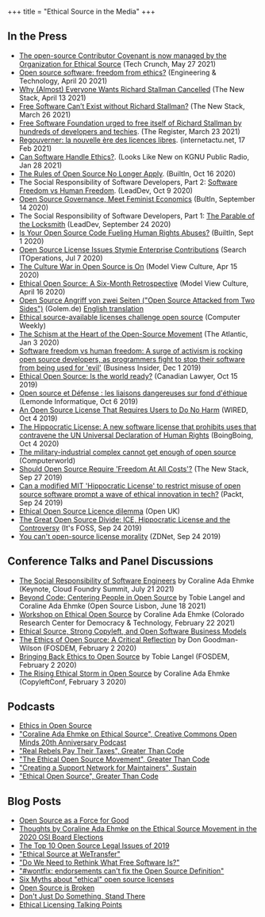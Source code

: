 +++
title = "Ethical Source in the Media"
+++

## In the Press
* [The open-source Contributor Covenant is now managed by the Organization for Ethical Source](https://techcrunch.com/2021/05/27/the-open-source-contributor-covenant-is-now-managed-by-the-organization-for-ethical-source/) (Tech Crunch, May 27 2021)
* [Open source software: freedom from ethics?](https://eandt.theiet.org/content/articles/2021/04/open-source-software-freedom-from-ethics/) (Engineering & Technology, April 20 2021)
* [Why (Almost) Everyone Wants Richard Stallman Cancelled](https://thenewstack.io/why-almost-everyone-wants-richard-stallman-cancelled/) (The New Stack, April 13 2021)
* [Free Software Can’t Exist without Richard Stallman?](https://thenewstack.io/this-week-in-programming-free-software-cant-exist-without-richard-stallman/) (The New Stack, March 26 2021)
* [Free Software Foundation urged to free itself of Richard Stallman by hundreds of developers and techies](https://www.theregister.com/2021/03/23/fsf_stallman_outcry/). (The Register, March 23 2021)
* [Regouverner: la nouvelle ère des licences libres](https://www.internetactu.net/2021/02/17/regouverner-1-2-la-nouvelle-ere-des-licences-libres/). (internetactu.net, 17 Feb 2021)
* [Can Software Handle Ethics?](https://news.kgnu.org/2021/01/looks-like-new-can-software-handle-ethics/). (Looks Like New on KGNU Public Radio, Jan 28 2021)
* [The Rules of Open Source No Longer Apply](https://builtin.com/software-engineering-perspectives/open-source-end-users). (BuiltIn, Oct 16 2020)
* The Social Responsibility of Software Developers, Part 2: [Software Freedom vs Human Freedom](https://leaddev.com/personal-development/software-freedom-vs-human-freedom). (LeadDev, Oct 9 2020)
* [Open Source Governance, Meet Feminist Economics](https://builtin.com/software-engineering-perspectives/economy-governance-open-source) (BultIn, September 14 2020)
* The Social Responsibility of Software Developers, Part 1: [The Parable of the Locksmith](https://leaddev.com/parable-locksmith) (LeadDev, September 24 2020)
* [Is Your Open Source Code Fueling Human Rights Abuses?](https://builtin.com/software-engineering-perspectives/ethical-source-hippocratic-license) (BuiltIn, Sept 1 2020)
* [Open Source License Issues Stymie Enterprise Contributions](https://searchitoperations.techtarget.com/news/252485508/Open-source-license-issues-stymie-enterprise-contributions) (Search ITOperations, Jul 7 2020)
* [The Culture War in Open Source is On](https://modelviewculture.com/pieces/the-culture-war-in-open-source-is-on) (Model View Culture, Apr 15 2020)
* [Ethical Open Source: A Six-Month Retrospective](https://modelviewculture.com/pieces/a-six-month-retrospective-on-ethical-open-source) (Model View Culture, April 16 2020)
* [Open Source Angriff von zwei Seiten ("Open Source Attacked from Two Sides")](https://www.golem.de/news/open-source-angriff-von-zwei-seiten-2002-146769.html) (Golem.de) [English translation](https://translate.google.com/translate?sl=auto&tl=en&u=https%3A%2F%2Fwww.golem.de%2Fnews%2Fopen-source-angriff-von-zwei-seiten-2002-146769.html)
* [Ethical source-available licenses challenge open source](https://www.computerweekly.com/blog/Open-Source-Insider/Open-source-licence-series-Tidelift-Ethical-source-available-licenses-challenge-open-source) (Computer Weekly)
* [The Schism at the Heart of the Open-Source Movement](https://www.theatlantic.com/technology/archive/2020/01/ice-contract-github-sparks-developer-protests/604339/) (The Atlantic, Jan 3 2020)
* [Software freedom vs human freedom: A surge of activism is rocking open source developers, as programmers fight to stop their software from being used for 'evil'](https://outline.com/2Bh7JJ) (Business Insider, Dec 1 2019)
* [Ethical Open Source: Is the world ready?](https://www.torkinmanes.com/our-resources/publications-presentations/publication/ethical-open-source-is-the-world-ready) (Canadian Lawyer, Oct 15 2019)
* [Open source et Défense : les liaisons dangereuses sur fond d'éthique](https://www.lemondeinformatique.fr/actualites/lire-open-source-et-defense-les-liaisons-dangereuses-sur-fond-d-ethique-76658.html) (Lemonde Informatique, Oct 6 2019)
* [An Open Source License That Requires Users to Do No Harm](https://www.wired.com/story/open-source-license-requires-users-do-no-harm/amp) (WIRED, Oct 4 2019)
* [The Hippocratic License: A new software license that prohibits uses that contravene the UN Universal Declaration of Human Rights](https://boingboing.net/2019/10/04/free-vs-open.html) (BoingBoing, Oct 4 2020)
* [The military-industrial complex cannot get enough of open source](https://www.computerworld.com/article/3442240/the-military-industrial-complex-cannot-get-enough-of-open-source.html) (Computerworld)
* [Should Open Source Require 'Freedom At All Costs'?](https://thenewstack.io/this-week-in-programming-should-open-source-require-freedom-at-all-costs/) (The New Stack, Sep 27 2019)
* [Can a modified MIT 'Hippocratic License' to restrict misuse of open source software prompt a wave of ethical innovation in tech?](https://hub.packtpub.com/can-a-modified-mit-hippocratic-license-to-restrict-misuse-of-open-source-software-prompt-a-wave-of-ethical-innovation-in-tech/) (Packt, Sep 24 2019)
* [Ethical Open Source Licence dilemma](https://openuk.uk/ethical-open-source-licence-dilemma-andrew-katz-pro-bono-gc-openuk/) (Open UK)
* [The Great Open Source Divide: ICE, Hippocratic License and the Controversy](https://itsfoss.com/hippocratic-license/) (It's FOSS, Sep 24 2019)
* [You can't open-source license morality](https://www.zdnet.com/article/you-cant-open-source-license-morality/) (ZDNet, Sep 24 2019)

## Conference Talks and Panel Discussions
* [The Social Responsibility of Software Engineers](https://www.youtube.com/watch?v=sbbOvptDgu4) by Coraline Ada Ehmke (Keynote, Cloud Foundry Summit, July 21 2021)
* [Beyond Code: Centering People in Open Source](https://www.youtube.com/watch?v=1tpPQ1fYW5Y) by Tobie Langel and Coraline Ada Ehmke (Open Source Lisbon, June 18 2021)
* [Workshop on Ethical Open Source](https://www.colorado.edu/center/demtech/coraline-ada-ehmke-ethical-open-source) by Coraline Ada Ehmke (Colorado Research Center for Democracy & Technology, February 22 2021)
* [Ethical Source, Strong Copyleft, and Open Software Business Models](https://www.youtube.com/watch?v=lweK7hOD5TU)
* [The Ethics of Open Source: A Critical Reflection](https://fosdem.org/2020/schedule/event/ethicsoss/) by Don Goodman-Wilson (FOSDEM, February 2 2020)
* [Bringing Back Ethics to Open Source](https://fosdem.org/2020/schedule/event/ethicsbackinoss/) by Tobie Langel (FOSDEM, February 2 2020)
* [The Rising Ethical Storm in Open Source](https://where.coraline.codes/talks/ethical-open-source/) by Coraline Ada Ehmke (CopyleftConf, February 3 2020)

## Podcasts
* [Ethics in Open Source](https://anchor.fm/ethicsinopensource)
* ["Coraline Ada Ehmke on Ethical Source", Creative Commons Open Minds 20th Anniversary Podcast](https://creativecommons.org/2021/03/19/open-minds-podcast-coraline-ada-ehmke-on-ethical-source/)
* ["Real Rebels Pay Their Taxes", Greater Than Code](https://www.greaterthancode.com/real-rebels-pay-their-taxes)
* ["The Ethical Open Source Movement", Greater Than Code](https://www.greaterthancode.com/the-ethical-open-source-movement)
* ["Creating a Support Network for Maintainers", Sustain](https://sustain.codefund.fm/25)
* ["Ethical Open Source", Greater Than Code](https://www.greaterthancode.com/ethical-open-source)

## Blog Posts
* [Open Source as a Force for Good](https://blog.erlend.sh/open-source-as-a-force-for-good-8d741676ee81)
* [Thoughts by Coraline Ada Ehmke on the Ethical Source Movement in the 2020 OSI Board Elections](https://where.coraline.codes/blog/ethical-source-osi-elections/)
* [The Top 10 Open Source Legal Issues of 2019](https://www.synopsys.com/blogs/software-security/top-10-open-source-legal-issues-2019/)
* ["Ethical Source at WeTransfer"](https://bastiaan.cc/notes/ethical-source-at-wetransfer/)
* ["Do We Need to Rethink What Free Software Is?"](https://mjg59.dreamwidth.org/52907.html)
* ["#wontfix: endorsements can't fix the Open Source Definition"](https://writing.kemitchell.com/2019/04/23/OSD-wontfix.html)
* [Six Myths about "ethical" open source licenses](https://hackernoon.com/6-myths-about-ethical-open-source-licenses-3bfbd042b1dc)
* [Open Source is Broken](https://medium.com/@degoodmanwilson/open-source-is-broken-d836efbceb4f)
* [Don't Just Do Something, Stand There](https://anonymoushash.vmbrasseur.com/2019/09/22/dont-just-do-something-stand-there/)
* [Ethical Licensing Talking Points](https://talkingpoints.kemitchell.com/ethical-licenses.html)

